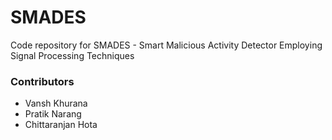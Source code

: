 SMADES
============================

Code repository for SMADES - Smart Malicious Activity Detector Employing Signal Processing Techniques

### Contributors
* Vansh Khurana
* Pratik Narang
* Chittaranjan Hota


